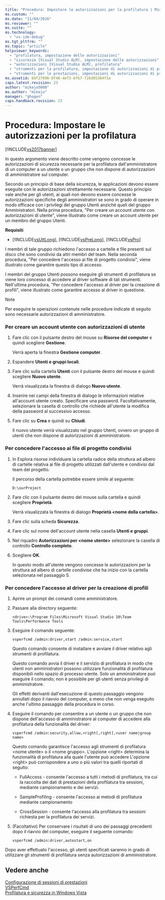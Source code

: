 ```yaml
---
title: "Procedura: Impostare le autorizzazioni per la profilatura | Microsoft Docs"
ms.custom: ""
ms.date: "11/04/2016"
ms.reviewer: ""
ms.suite: ""
ms.technology: 
  - "vs-ide-debug"
ms.tgt_pltfrm: ""
ms.topic: "article"
helpviewer_keywords: 
  - "profilatura, impostazione delle autorizzazioni"
  - "sicurezza [Visual Studio ALM], impostazione delle autorizzazioni"
  - "autorizzazioni [Visual Studio ALM], profilatura"
  - "strumenti per la profilatura, impostazione di autorizzazioni di profilatura"
  - "strumenti per le prestazioni, impostazioni di autorizzazioni di profilatura"
ms.assetid: 69f27896-8f46-4ef3-bfb7-726d95304f3a
caps.latest.revision: 23
author: "mikejo5000"
ms.author: "mikejo"
manager: "ghogen"
caps.handback.revision: 23
---
```

# Procedura: Impostare le autorizzazioni per la profilatura
[!INCLUDE[vs2017banner](../code-quality/includes/vs2017banner.md)]

In questo argomento viene descritto come vengono concesse le autorizzazioni di sicurezza necessarie per la profilatura dall'amministratore di un computer a un utente o un gruppo che non dispone di autorizzazioni di amministratore sul computer.  
  
 Secondo un principio di base della sicurezza, le applicazioni devono essere eseguite con le autorizzazioni strettamente necessarie.  Questo principio vale anche per gli utenti,  ai quali non devono essere concesse le autorizzazioni specifiche degli amministratori se sono in grado di operare in modo efficace con i privilegi del gruppo Utenti anziché queli del gruppo Amministratori.  Nella prima procedura, "Per creare un account utente con autorizzazioni di utente", viene illustrato come creare un account utente per un membro del gruppo Utenti.  
  
 **Requisiti**  
  
-   [!INCLUDE[vsUltLong](../code-quality/includes/vsultlong_md.md)], [!INCLUDE[vsPreLong](../code-quality/includes/vsprelong_md.md)], [!INCLUDE[vsPro](../code-quality/includes/vspro_md.md)]  
  
 I membri di tale gruppo richiedono l'accesso a cartelle e file presenti sul disco che sono condivisi da altri membri del team.  Nella seconda procedura, "Per concedere l'accesso ai file di progetto condivisi", viene illustrato come garantire questo tipo di accesso.  
  
 I membri del gruppo Utenti possono eseguire gli strumenti di profilatura se viene loro concesso di accedere al driver software di tali strumenti.  Nell'ultima procedura, "Per concedere l'accesso al driver per la creazione di profili", viene illustrato come garantire accesso al driver in questione.  
  
> [!NOTE]
>  Per eseguire le operazioni contenute nelle procedure indicate di seguito sono necessarie autorizzazioni di amministratore.  
  
### Per creare un account utente con autorizzazioni di utente  
  
1.  Fare clic con il pulsante destro del mouse su **Risorse del computer** e quindi scegliere **Gestione**.  
  
     Verrà aperta la finestra **Gestione computer**.  
  
2.  Espandere **Utenti e gruppi locali**.  
  
3.  Fare clic sulla cartella **Utenti** con il pulsante destro del mouse e quindi scegliere **Nuovo utente**.  
  
     Verrà visualizzata la finestra di dialogo **Nuovo utente**.  
  
4.  Inserire nei campi della finestra di dialogo le informazioni relative all'account utente creato.  Specificare una password.  Facoltativamente, selezionare la casella di controllo che richiede all'utente la modifica della password al successivo accesso.  
  
5.  Fare clic su **Crea** e quindi su **Chiudi**.  
  
     Il nuovo utente verrà visualizzato nel gruppo Utenti, ovvero un gruppo di utenti che non dispone di autorizzazioni di amministratore.  
  
### Per concedere l'accesso ai file di progetto condivisi  
  
1.  In Esplora risorse individuare la cartella radice della struttura ad albero di cartelle relativa ai file di progetto utilizzati dall'utente e condivisi dal team del progetto.  
  
     Il percorso della cartella potrebbe essere simile al seguente:  
  
    ```  
    D:\ourProject  
    ```  
  
2.  Fare clic con il pulsante destro del mouse sulla cartella e quindi scegliere **Proprietà**.  
  
     Verrà visualizzata la finestra di dialogo **Proprietà \<nome della cartella\>**.  
  
3.  Fare clic sulla scheda **Sicurezza**.  
  
4.  Fare clic sul nome dell'account utente nella casella **Utenti e gruppi**.  
  
5.  Nel riquadro **Autorizzazioni per \<nome utente\>** selezionare la casella di controllo **Controllo completo**.  
  
6.  Scegliere **OK**.  
  
     In questo modo all'utente vengono concesse le autorizzazioni per la struttura ad albero di cartelle condivise che ha inizio con la cartella selezionata nel passaggio 5.  
  
### Per concedere l'accesso al driver per la creazione di profili  
  
1.  Aprire un prompt dei comandi come amministratore.  
  
2.  Passare alla directory seguente:  
  
    ```  
    <drive>:\Program Files\Microsoft Visual Studio 10\Team Tools\Performance Tools  
    ```  
  
3.  Eseguire il comando seguente:  
  
    ```  
    vsperfcmd /admin:driver,start /admin:service,start  
    ```  
  
     Questo comando consente di installare e avviare il driver relativo agli strumenti di profilatura.  
  
     Questo comando avvia il driver e il servizio di profilatura in modo che utenti non amministratori possono utilizzare funzionalità di profilatura disponibili nello spazio di processo utente.  Solo un amministratore può eseguire il comando; non è possibile per gli utenti senza privilegi di amministratore.  
  
     Gli effetti derivanti dall'esecuzione di questo passaggio vengono annullati dopo il riavvio del computer, a meno che non venga eseguito anche l'ultimo passaggio della procedura in corso.  
  
4.  Eseguire il comando per consentire a un utente o un gruppo che non dispone dell'accesso di amministratore al computer di accedere alla profilatura della funzionalità del driver:  
  
    ```  
    vsperfcmd /admin:security,allow,<right[,right],<user name|group name>  
    ```  
  
     Questo comando garantisce l'accesso agli strumenti di profilatura \<nome utente\> o il \<nome gruppo\>.  L'opzione \<right\> determina la funzionalità di profilatura alla quale l'utente può accedere  L'opzione \<right\> può corrispondere a uno o più valori tra quelli riportati di seguito:  
  
    -   FullAccess \- consente l'accesso a tutti i metodi di profilatura, tra cui la raccolta dei dati di prestazioni della profilatura tra sessioni, mediante campionamento e dei servizi.  
  
    -   SampleProfiling \- consente l'accesso ai metodi di profilatura mediante campionamento  
  
    -   CrossSession \- consente l'accesso alla profilatura tra sessioni richiesta per la profilatura dei servizi.  
  
5.  \(Facoltativo\) Per conservare i risultati di uno dei passaggi precedenti dopo il riavvio del computer, eseguire il seguente comando:  
  
    ```  
    vsperfcmd /admin:driver,autostart,on  
    ```  
  
 Dopo aver effettuato l'accesso, gli utenti specificati saranno in grado di utilizzare gli strumenti di profilatura senza autorizzazioni di amministratore.  
  
## Vedere anche  
 [Configurazione di sessioni di prestazioni](../profiling/configuring-performance-sessions.md)   
 [VSPerfCmd](../profiling/vsperfcmd.md)   
 [Profilatura e sicurezza in Windows Vista](../profiling/profiling-and-windows-vista-security.md)
